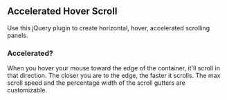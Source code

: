 ## Accelerated Hover Scroll

Use this jQuery plugin to create horizontal, hover, accelerated scrolling panels.

### Accelerated?

When you hover your mouse toward the edge of the container, it'll scroll
in that direction. The closer you are to the edge, the faster it
scrolls. The max scroll speed and the percentage width of the scroll
gutters are customizable.


